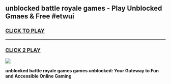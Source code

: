 
## unblocked battle royale games - Play Unblocked Gmaes & Free #etwui
<h3>
<a href="https://news.freeplayer.one?title=unblocked_battle_royale_games&ref=24F">CLICK TO PLAY</a></h3>
<hr>

<h3>
<a href="https://news.freeplayer.one?title=unblocked_battle_royale_games&ref=24F">CLICK 2 PLAY</a>
  
</h3>

<a href="https://news.freeplayer.one?title=unblocked_battle_royale_games&ref=24F/"><img src="https://clearcache.store/games.png"></a>


**unblocked battle royale games games unblocked: Your Gateway to Fun and Accessible Online Gaming**

